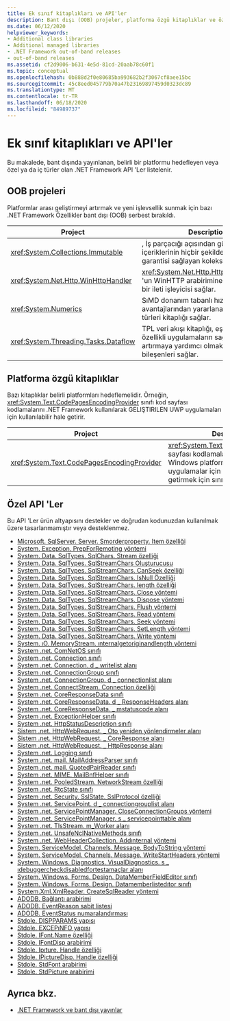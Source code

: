 ```yaml
---
title: Ek sınıf kitaplıkları ve API'ler
description: Bant dışı (OOB) projeler, platforma özgü kitaplıklar ve özel API 'Ler dahil olmak üzere .NET 'teki ek sınıf kitaplıklarını ve API 'Leri inceleyin.
ms.date: 06/12/2020
helpviewer_keywords:
- Additional class libraries
- Additional managed libraries
- .NET Framework out-of-band releases
- out-of-band releases
ms.assetid: cf2d9006-b631-4e5d-81cd-20aab78c60f1
ms.topic: conceptual
ms.openlocfilehash: 0b888d2f0e80685ba993682b2f3067cf8aee15bc
ms.sourcegitcommit: 45c8eed045779b70a47b23169897459d0323dc89
ms.translationtype: MT
ms.contentlocale: tr-TR
ms.lasthandoff: 06/18/2020
ms.locfileid: "84989737"
---
```

# <a name="additional-class-libraries-and-apis"></a>Ek sınıf kitaplıkları ve API'ler

Bu makalede, bant dışında yayınlanan, belirli bir platformu hedefleyen veya özel ya da iç türler olan .NET Framework API 'Ler listelenir.

## <a name="oob-projects"></a>OOB projeleri

Platformlar arası geliştirmeyi artırmak ve yeni işlevsellik sunmak için bazı .NET Framework Özellikler bant dışı (OOB) serbest bırakıldı.

| Project | Description |  
| ------- | ----------- |  
| <xref:System.Collections.Immutable> | , İş parçacığı açısından güvenli olan ve içeriklerinin hiçbir şekilde değişmeme garantisi sağlayan koleksiyonlar sağlar. |
| <xref:System.Net.Http.WinHttpHandler> | <xref:System.Net.Http.HttpClient>Windows 'un WinHTTP arabirimine dayalı olarak bir ileti işleyicisi sağlar. |
| <xref:System.Numerics> | SıMD donanım tabanlı hızlandırmasının avantajlarından yararlanan bir vektör türleri kitaplığı sağlar.|
| <xref:System.Threading.Tasks.Dataflow> | TPL veri akışı kitaplığı, eşzamanlılık özellikli uygulamaların sağlamlığını artırmaya yardımcı olmak için veri akışı bileşenleri sağlar. |  

## <a name="platform-specific-libraries"></a>Platforma özgü kitaplıklar

Bazı kitaplıklar belirli platformları hedeflemelidir. Örneğin, <xref:System.Text.CodePagesEncodingProvider> sınıfı kod sayfası kodlamalarını .NET Framework kullanılarak GELIŞTIRILEN UWP uygulamaları için kullanılabilir hale getirir.
  
| Project | Description |  
| ------- | ----------- |  
| <xref:System.Text.CodePagesEncodingProvider> | <xref:System.Text.EncodingProvider>Kod sayfası kodlamalarını Evrensel Windows platformu hedefleyen uygulamalar için kullanılabilir hale getirmek için sınıfını genişletir. |  
  
## <a name="private-apis"></a>Özel API 'Ler  

Bu API 'Ler ürün altyapısını destekler ve doğrudan kodunuzdan kullanılmak üzere tasarlanmamıştır veya desteklenmez.  
  
* [Microsoft. SqlServer. Server. Smorderproperty. Item özelliği](microsoft.sqlserver.server.smiorderproperty.item.md)
* [System. Exception. PrepForRemoting yöntemi](system.exception.prepforremoting.md)
* [System. Data. SqlTypes. SqlChars. Stream özelliği](system.data.sqltypes.sqlchars.stream.md)
* [System. Data. SqlTypes. SqlStreamChars Oluşturucusu](system.data.sqltypes.sqlstreamchars.-ctor.md)
* [System. Data. SqlTypes. SqlStreamChars. CanSeek özelliği](system.data.sqltypes.sqlstreamchars.canseek.md)
* [System. Data. SqlTypes. SqlStreamChars. IsNull Özelliği](system.data.sqltypes.sqlstreamchars.isnull.md)
* [System. Data. SqlTypes. SqlStreamChars. length özelliği](system.data.sqltypes.sqlstreamchars.length.md)
* [System. Data. SqlTypes. SqlStreamChars. Close yöntemi](system.data.sqltypes.sqlstreamchars.close.md)
* [System. Data. SqlTypes. SqlStreamChars. Dispose yöntemi](system.data.sqltypes.sqlstreamchars.dispose.md)
* [System. Data. SqlTypes. SqlStreamChars. Flush yöntemi](system.data.sqltypes.sqlstreamchars.flush.md)
* [System. Data. SqlTypes. SqlStreamChars. Read yöntemi](system.data.sqltypes.sqlstreamchars.read.md)
* [System. Data. SqlTypes. SqlStreamChars. Seek yöntemi](system.data.sqltypes.sqlstreamchars.seek.md)
* [System. Data. SqlTypes. SqlStreamChars. SetLength yöntemi](system.data.sqltypes.sqlstreamchars.setlength.md)
* [System. Data. SqlTypes. SqlStreamChars. Write yöntemi](system.data.sqltypes.sqlstreamchars.write.md)
* [System. ıO. MemoryStream. ınternalgetoriginandlength yöntemi](system.io.memorystream.internalgetoriginandlength.md)
* [System .net. ComNetOS sınıfı](system.net.comnetos.md)
* [System .net. Connection sınıfı](connection.md)
* [System .net. Connection. d \_ writelist alanı](m_writelist.md)
* [System .net. ConnectionGroup sınıfı](connectiongroup.md)
* [System .net. ConnectionGroup. d \_ connectionlist alanı](m_connectionlist.md)
* [System .net. ConnectStream. Connection özelliği](system.net.connectstream.connection.md)
* [System .net. CoreResponseData sınıfı](coreresponsedata.md)
* [System .net. CoreResponseData. d \_ ResponseHeaders alanı](coreresponsedata_m_responseheaders.md)
* [System .net. CoreResponseData. \_ mstatuscode alanı](coreresponsedata_m_statuscode.md)
* [System .net. ExceptionHelper sınıfı](system.net.exceptionhelper.md)
* [System .net. HttpStatusDescription sınıfı](system.net.httpstatusdescription.md)
* [Sistem .net. HttpWebRequest. \_ Oto yeniden yönlendirmeler alanı](_autoredirects.md)
* [Sistem .net. HttpWebRequest. \_ CoreResponse alanı](httpwebrequest__coreresponse.md)
* [Sistem .net. HttpWebRequest. \_ HttpResponse alanı](_httpresponse.md)
* [System .net. Logging sınıfı](system.net.logging.md)
* [System .net. mail. MailAddressParser sınıfı](system.net.mail.mailaddressparser.md)
* [System .net. mail. QuotedPairReader sınıfı](system.net.mail.quotedpairreader.md)
* [System .net. MIME. MailBnfHelper sınıfı](system.net.mime.mailbnfhelper.md)
* [System .net. PooledStream. NetworkStream özelliği](system.net.pooledstream.networkstream.md)
* [System .net. RtcState sınıfı](system.net.rtcstate.md)
* [System .net. Security. SslState. SslProtocol özelliği](system.net.security.sslstate.sslprotocol.md)
* [System .net. ServicePoint. d \_ connectiongrouplist alanı](m_connectiongrouplist.md)
* [System .net. ServicePointManager. CloseConnectionGroups yöntemi](system.net.servicepointmanager.closeconnectiongroups.md)
* [System .net. ServicePointManager. s \_ servicepointtable alanı](s_servicepointtable.md)
* [System .net. TlsStream. m_Worker alanı](system.net.tlsstream.m_worker.md)
* [System .net. UnsafeNclNativeMethods sınıfı](system.net.unsafenclnativemethods.md)
* [System .net. WebHeaderCollection. Addınternal yöntemi](system.net.webheadercollection.addinternal.md)
* [System. ServiceModel. Channels. Message. BodyToString yöntemi](system.servicemodel.channels.message.bodytostring.md)
* [System. ServiceModel. Channels. Message. WriteStartHeaders yöntemi](system.servicemodel.channels.message.writestartheaders.md)
* [System. Windows. Diagnostics. VisualDiagnostics. s \_ ıdebuggercheckdisabledfortestamaçlar alanı](s-isdebuggercheckdisabledfortestpurposes-field.md)
* [System. Windows. Forms. Design. DataMemberFieldEditor sınıfı](datamemberfieldeditor-class.md)
* [System. Windows. Forms. Design. Datamemberlistedıtor sınıfı](datamemberlisteditor-class.md)
* [System.Xml.XmlReader. CreateSqlReader yöntemi](system.xml.xmlreader.createsqlreader.md)
* [ADODB. Bağlantı arabirimi](adodb.connection.md)
* [ADODB. EventReason sabit listesi](adodb.eventreasonenum.md)
* [ADODB. EventStatus numaralandırması](adodb.eventstatusenum.md)
* [Stdole. DISPPARAMS yapısı](stdole.dispparams.md)
* [Stdole. EXCEPıNFO yapısı](stdole.excepinfo.md)
* [Stdole. IFont.Name özelliği](stdole.ifont.name.md)
* [Stdole. IFontDisp arabirimi](stdole.ifontdisp.md)
* [Stdole. Ipıture. Handle özelliği](stdole.ipicture.handle.md)
* [Stdole. IPictureDisp. Handle özelliği](stdole.ipicturedisp.handle.md)
* [Stdole. StdFont arabirimi](stdole.stdfont.md)
* [Stdole. StdPicture arabirimi](stdole.stdpicture.md)
  
## <a name="see-also"></a>Ayrıca bkz.

* [.NET Framework ve bant dışı yayınlar](../get-started/the-net-framework-and-out-of-band-releases.md)
